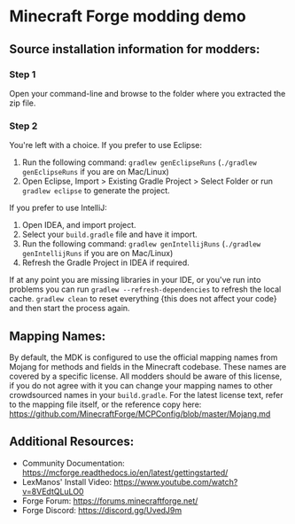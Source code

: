 # Minecraft Forge modding demo

## Source installation information for modders:

### Step 1
Open your command-line and browse to the folder where you extracted the zip file.

### Step 2
You're left with a choice. If you prefer to use Eclipse:

1. Run the following command: `gradlew genEclipseRuns` (`./gradlew genEclipseRuns` if you are on Mac/Linux)
2. Open Eclipse, Import > Existing Gradle Project > Select Folder or run `gradlew eclipse` to generate the project.

If you prefer to use IntelliJ:

1. Open IDEA, and import project.
2. Select your `build.gradle` file and have it import.
3. Run the following command: `gradlew genIntellijRuns` (`./gradlew genIntellijRuns` if you are on Mac/Linux)
4. Refresh the Gradle Project in IDEA if required.

If at any point you are missing libraries in your IDE, or you've run into problems you can run `gradlew --refresh-dependencies` to refresh the local cache. `gradlew clean` to reset everything {this does not affect your code} and then start the process again.

## Mapping Names:

By default, the MDK is configured to use the official mapping names from Mojang for methods and fields in the Minecraft codebase. These names are covered by a specific license. All modders should be aware of this license, if you do not agree with it you can change your mapping names to other crowdsourced names in your `build.gradle`. For the latest license text, refer to the mapping file itself, or the reference copy here: https://github.com/MinecraftForge/MCPConfig/blob/master/Mojang.md

## Additional Resources:

* Community Documentation: https://mcforge.readthedocs.io/en/latest/gettingstarted/  
* LexManos' Install Video: https://www.youtube.com/watch?v=8VEdtQLuLO0  
* Forge Forum: https://forums.minecraftforge.net/  
* Forge Discord: https://discord.gg/UvedJ9m
